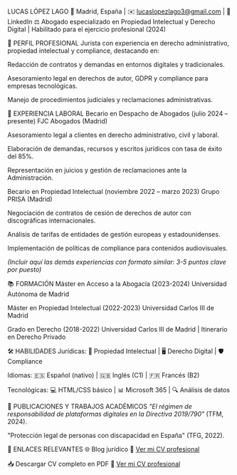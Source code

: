 LUCAS LÓPEZ LAGO
📍 Madrid, España | ✉️ lucaslopezlago3@gmail.com | 🔗 LinkedIn
⚖️ Abogado especializado en Propiedad Intelectual y Derecho Digital | Habilitado para el ejercicio profesional (2024)

🎯 PERFIL PROFESIONAL
Jurista con experiencia en derecho administrativo, propiedad intelectual y compliance, destacando en:

Redacción de contratos y demandas en entornos digitales y tradicionales.

Asesoramiento legal en derechos de autor, GDPR y compliance para empresas tecnológicas.

Manejo de procedimientos judiciales y reclamaciones administrativas.

💼 EXPERIENCIA LABORAL
Becario en Despacho de Abogados (julio 2024 – presente)
FJC Abogados (Madrid)

Asesoramiento legal a clientes en derecho administrativo, civil y laboral.

Elaboración de demandas, recursos y escritos jurídicos con tasa de éxito del 85%.

Representación en juicios y gestión de reclamaciones ante la Administración.

Becario en Propiedad Intelectual (noviembre 2022 – marzo 2023)
Grupo PRISA (Madrid)

Negociación de contratos de cesión de derechos de autor con discográficas internacionales.

Análisis de tarifas de entidades de gestión europeas y estadounidenses.

Implementación de políticas de compliance para contenidos audiovisuales.

*(Incluir aquí las demás experiencias con formato similar: 3-5 puntos clave por puesto)*

📚 FORMACIÓN
Máster en Acceso a la Abogacía (2023-2024)
Universidad Autónoma de Madrid

Máster en Propiedad Intelectual (2022-2023)
Universidad Carlos III de Madrid

Grado en Derecho (2018-2022)
Universidad Carlos III de Madrid | Itinerario en Derecho Privado

🛠 HABILIDADES
Jurídicas:
📜 Propiedad Intelectual | 🖥️ Derecho Digital | 🛡️ Compliance

Idiomas:
🇪🇸 Español (nativo) | 🇬🇧 Inglés (C1) | 🇫🇷 Francés (B2)

Tecnológicas:
💻 HTML/CSS básico | 📊 Microsoft 365 | 🔍 Análisis de datos

📄 PUBLICACIONES Y TRABAJOS ACADÉMICOS
*"El régimen de responsabilidad de plataformas digitales en la Directiva 2019/790"* (TFM, 2024).

"Protección legal de personas con discapacidad en España" (TFG, 2022).

🔗 ENLACES RELEVANTES
🌐 Blog jurídico 🔗 [Ver mi CV profesional](https://LucasLLLegal.github.io/LucasLLLegal)  

📥 Descargar CV completo en PDF 🔗 [Ver mi CV profesional](https://LucasLLLegal.github.io/mi-cv)  

